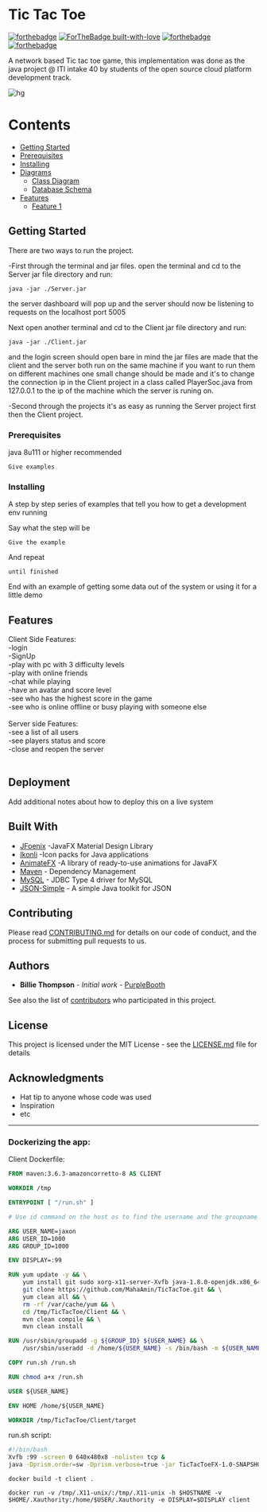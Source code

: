 # Tic Tac Toe
[![forthebadge](https://forthebadge.com/images/badges/made-with-java.svg)](https://forthebadge.com)
[![ForTheBadge built-with-love](http://ForTheBadge.com/images/badges/built-with-love.svg)](https://GitHub.com/Naereen/)
[![forthebadge](https://forthebadge.com/images/badges/contains-cat-gifs.svg)](https://forthebadge.com)
[![forthebadge](https://forthebadge.com/images/badges/uses-css.svg)](https://forthebadge.com)

A network based Tic tac toe game, this implementation was done as the java project @ ITI intake 40 by students of the open source cloud platform development track.

![hg](https://github.com/MahaAmin/TicTacToe/blob/master/GamePlay%20Preview.gif)

# Contents

- [Getting Started](#getting-started)
- [Prerequisites](#prerequisites)
 - [Installing](#installing)
 - [Diagrams](#diagrams)
	 - [Class Diagram](#class-diagram)
	 - [Database Schema](#database-schema)
  - [Features ](#features)
	  - [Feature 1](#feature-1)

## Getting Started

There are two ways to run the project.

-First through the terminal and jar files.
open the terminal and cd to the Server jar file directory and run:
```
java -jar ./Server.jar
```
the server dashboard will pop up and the server should now be listening to requests on the localhost port 5005

Next open another terminal and cd to the Client jar file directory and run:
```
java -jar ./Client.jar
```
and the login screen should open bare in mind the jar files are made that the client and the server both run on the same machine 
if you want to run them on different machines one small change should be made and it's to change the connection ip in the Client project in a class called PlayerSoc.java from 127.0.0.1 to the ip of the machine which the server is runing on.

-Second through the projects
it's as easy as running the Server project first then the Client project.

### Prerequisites

java 8u111 or higher recommended

```
Give examples
```

### Installing

A step by step series of examples that tell you how to get a development env running

Say what the step will be

```
Give the example
```

And repeat

```
until finished
```

End with an example of getting some data out of the system or using it for a little demo

## Features

Client Side Features:</br>
-login</br>
-SignUp</br>
-play with pc with 3 difficulty levels</br>
-play with online friends</br>
-chat while playing</br>
-have an avatar and score level</br>
-see who has the highest score in the game</br>
-see who is online offline or busy playing with someone else</br>
</br>
Server side Features:</br>
-see a list of all users</br> 
-see players status and score</br>
-close and reopen the server</br>
</br>
## Deployment

Add additional notes about how to deploy this on a live system

## Built With

* [JFoenix](http://www.jfoenix.com/) -JavaFX Material Design Library
* [Ikonli](http://kordamp.org/ikonli/) -Icon packs for Java applications
* [AnimateFX](https://typhon0.github.io/AnimateFX/) -A library of ready-to-use animations for JavaFX
* [Maven](https://maven.apache.org/) - Dependency Management
* [MySQL](https://dev.mysql.com/downloads/connector/j/) - JDBC Type 4 driver for MySQL
* [JSON-Simple](https://code.google.com/archive/p/json-simple/) -  A simple Java toolkit for JSON

## Contributing

Please read [CONTRIBUTING.md](https://gist.github.com/PurpleBooth/b24679402957c63ec426) for details on our code of conduct, and the process for submitting pull requests to us.


## Authors

* **Billie Thompson** - *Initial work* - [PurpleBooth](https://github.com/PurpleBooth)

See also the list of [contributors](https://github.com/your/project/contributors) who participated in this project.

## License

This project is licensed under the MIT License - see the [LICENSE.md](LICENSE.md) file for details

## Acknowledgments

* Hat tip to anyone whose code was used
* Inspiration
* etc

---

### Dockerizing the app:
Client Dockerfile:
```Dockerfile
FROM maven:3.6.3-amazoncorretto-8 AS CLIENT 

WORKDIR /tmp 

ENTRYPOINT [ "/run.sh" ]

# Use id command on the host os to find the username and the groupname of the current user

ARG USER_NAME=jaxon 
ARG USER_ID=1000
ARG GROUP_ID=1000

ENV DISPLAY=:99

RUN yum update -y && \
    yum install git sudo xorg-x11-server-Xvfb java-1.8.0-openjdk.x86_64 -y && \
    git clone https://github.com/MahaAmin/TicTacToe.git && \
    yum clean all && \
    rm -rf /var/cache/yum && \
    cd /tmp/TicTacToe/Client && \
    mvn clean compile && \
    mvn clean install 

RUN /usr/sbin/groupadd -g ${GROUP_ID} ${USER_NAME} && \
    /usr/sbin/useradd -d /home/${USER_NAME} -s /bin/bash -m ${USER_NAME} -u ${USER_ID} -g ${GROUP_ID}

COPY run.sh /run.sh

RUN chmod a+x /run.sh 

USER ${USER_NAME}

ENV HOME /home/${USER_NAME}

WORKDIR /tmp/TicTacToe/Client/target 

```

run.sh script:
```bash
#!/bin/bash
Xvfb :99 -screen 0 640x480x8 -nolisten tcp &
java -Dprism.order=sw -Dprism.verbose=true -jar TicTacToeFX-1.0-SNAPSHOT.jar
```

```
docker build -t client .
```

```
docker run -v /tmp/.X11-unix/:/tmp/.X11-unix -h $HOSTNAME -v $HOME/.Xauthority:/home/$USER/.Xauthority -e DISPLAY=$DISPLAY client
```
